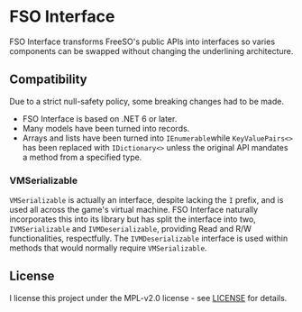 # FSO Interface

FSO Interface transforms FreeSO's public APIs into interfaces so varies components can be swapped without changing the underlining architecture.

## Compatibility

Due to a strict null-safety policy, some breaking changes had to be made.

- FSO Interface is based on .NET 6 or later.
- Many models have been turned into records.
- Arrays and lists have been turned into ``IEnumerable``while ``KeyValuePairs<>`` has been replaced with ``IDictionary<>`` unless the original API mandates a method from a specified type.

### VMSerializable

``VMSerializable`` is actually an interface, despite lacking the ``I`` prefix, and is used all across the game's virtual machine. FSO Interface naturally incorporates this into its library but has split the interface into two, ``IVMSerializable`` and ``IVMDeserializable``, providing Read and R/W functionalities, respectfully. The ``IVMDeserializable`` interface is used within methods that would normally require ``VMSerializable``.

## License

I license this project under the MPL-v2.0 license - see [LICENSE](LICENSE) for details.
